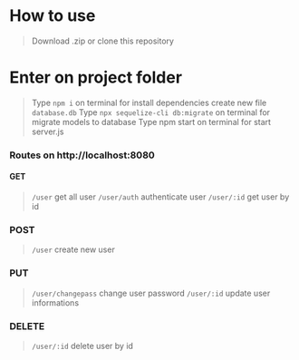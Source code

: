 # How to use
> Download .zip or clone this repository
# Enter on project folder
> Type `npm i` on terminal for install dependencies
> create new file `database.db` 
> Type `npx sequelize-cli db:migrate` on terminal for migrate models to database
> Type npm start on terminal for start server.js


### Routes on http://localhost:8080
#### GET
> `/user` get all user
> `/user/auth` authenticate user
> `/user/:id` get user by id
### POST
> `/user` create new user
### PUT
> `/user/changepass` change user password
> `/user/:id` update user informations
### DELETE
> `/user/:id` delete user by id